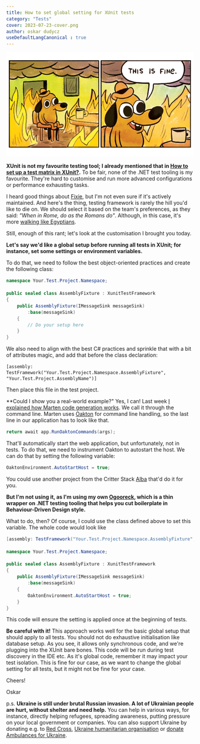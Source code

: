 ```yaml
---
title: How to set global setting for XUnit tests
category: "Tests"
cover: 2023-07-23-cover.png
author: oskar dudycz
useDefaultLangCanonical : true
---
```


![cover](2023-07-23-cover.png)

**XUnit is not my favourite testing tool; I already mentioned that in [How to set up a test matrix in XUnit?](/en/how_to_setup_a_test_matrix_in_xunit/).** To be fair, none of the .NET test tooling is my favourite. They're hard to customise and run more advanced configurations or performance exhausting tasks. 

I heard good things about [Fixie](https://github.com/fixie/fixie), but I'm not even sure if it's actively maintained. And here's the thing, testing framework is rarely the hill you'd like to die on. We should select it based on the team's preferences, as they said: _"When in Rome, do as the Romans do"_. Although, in this case, it's more [walking like Egyptians](https://www.youtube.com/watch?v=Cv6tuzHUuuk).

Still, enough of this rant; let's look at the customisation I brought you today.

**Let's say we'd like a global setup before running all tests in XUnit; for instance, set some settings or environment variables.**

To do that, we need to follow the best object-oriented practices and create the following class:

```csharp
namespace Your.Test.Project.Namespace;

public sealed class AssemblyFixture : XunitTestFramework
{
    public AssemblyFixture(IMessageSink messageSink)
        :base(messageSink)
    {
        // Do your setup here
    }
}
```

We also need to align with the best C# practices and sprinkle that with a bit of attributes magic, and add that before the class declaration:

```
[assembly: TestFramework("Your.Test.Project.Namespace.AssemblyFixture", "Your.Test.Project.AssemblyName")]
```

Then place this file in the test project.

**Could I show you a real-world example?" Yes, I can! Last week [I explained how Marten code generation works](/en/marten_and_docker/). We call it through the command line. Marten uses [Oakton](https://jasperfx.github.io/oakton/guide/getting_started.html) for command line handling, so the last line in our application has to look like that. 

```csharp
return await app.RunOaktonCommands(args);
```

That'll automatically start the web application, but unfortunately, not in tests. To do that, we need to instrument Oakton to autostart the host. We can do that by setting the following variable:

```csharp
OaktonEnvironment.AutoStartHost = true;
```

You could use another project from the Critter Stack [Alba](https://jasperfx.github.io/alba/guide/gettingstarted.html) that'd do it for you. 

**But I'm not using it, as I'm using my own [Ogooreck](https://github.com/oskardudycz/Ogooreck), which is a thin wrapper on .NET testing tooling that helps you cut boilerplate in Behaviour-Driven Design style.**  

What to do, then? Of course, I could use the class defined above to set this variable. The whole code would look like

```csharp
[assembly: TestFramework("Your.Test.Project.Namespace.AssemblyFixture", "Your.Test.Project.AssemblyName")]

namespace Your.Test.Project.Namespace;

public sealed class AssemblyFixture : XunitTestFramework
{
    public AssemblyFixture(IMessageSink messageSink)
        :base(messageSink)
    {
        OaktonEnvironment.AutoStartHost = true;
    }
}
```

This code will ensure the setting is applied once at the beginning of tests.

**Be careful with it!** This approach works well for the basic global setup that should apply to all tests. You should not do exhaustive initialisation like database setup. As you see, it allows only synchronous code, and we're plugging into the XUnit bare bones. This code will be run during test discovery in the IDE etc. As it's global code, remember it may impact your test isolation. This is fine for our case, as we want to change the global setting for all tests, but it might not be fine for your case.

Cheers!

Oskar

p.s. **Ukraine is still under brutal Russian invasion. A lot of Ukrainian people are hurt, without shelter and need help.** You can help in various ways, for instance, directly helping refugees, spreading awareness, putting pressure on your local government or companies. You can also support Ukraine by donating e.g. to [Red Cross](https://www.icrc.org/pl/donate/ukraine), [Ukraine humanitarian organisation](https://savelife.in.ua/pl/donate/) or [donate Ambulances for Ukraine](https://www.gofundme.com/f/help-to-save-the-lives-of-civilians-in-a-war-zone).
